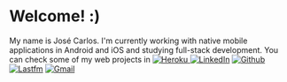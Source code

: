 <h1>Welcome! :)</h1>
<p>My name is José Carlos. I'm currently working with native mobile applications in Android and iOS and studying full-stack development. You can check some of my web projects in <a href="https://www.heroku.com" target="_blank"><img alt="Heroku" src="https://img.shields.io/badge/Heroku-430098?style=for-the-badge&logo=heroku&logoColor=white /></a> and in my 2DAW repository (the code is pretty much in English, only the comments are made in Spanish).</p>

<h3>Where to find me</h3>
<p align="center">
  <a href="https://www.linkedin.com/in/josecarloslh/" target="blank"><img src="https://img.shields.io/badge/LinkedIn-0077B5?style=for-the-badge&logo=linkedin&logoColor=white" alt="LinkedIn"/></a> 
  <a href="https://github.com/josecarlosLH" target="_blank"><img alt="Github" src="https://img.shields.io/badge/GitHub-%2312100E.svg?&style=for-the-badge&logo=Github&logoColor=white" /></a>
  <a href="https://www.last.fm/user/Reminiscente" target="_blank"><img alt="Lastfm" src="https://img.shields.io/badge/last.fm-D51007?style=for-the-badge&logo=last.fm&logoColor=white" /></a>
  <a href="mailto: henestrosaconh@gmail.com" target="_blank"><img alt="Gmail" src="https://img.shields.io/badge/Gmail-D14836?style=for-the-badge&logo=gmail&logoColor=white" /></a>
</p>  
